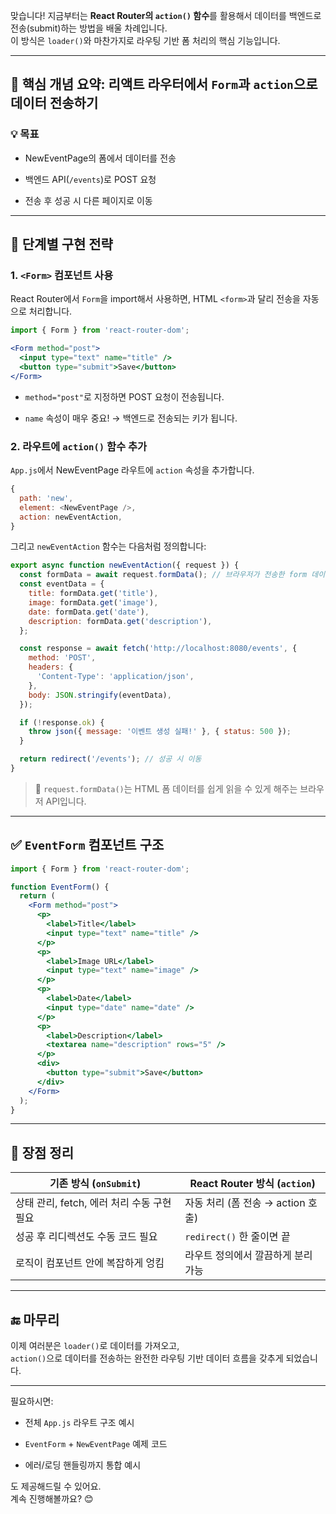 맞습니다! 지금부터는 **React Router의 `action()` 함수**를 활용해서 데이터를 백엔드로 전송(submit)하는 방법을 배울 차례입니다.  
이 방식은 `loader()`와 마찬가지로 라우팅 기반 폼 처리의 핵심 기능입니다.

---

## 🚀 핵심 개념 요약: 리액트 라우터에서 `Form`과 `action`으로 데이터 전송하기

### 💡 목표

- NewEventPage의 폼에서 데이터를 전송
    
- 백엔드 API(`/events`)로 POST 요청
    
- 전송 후 성공 시 다른 페이지로 이동
    

---

## 🧩 단계별 구현 전략

### 1. `<Form>` 컴포넌트 사용

React Router에서 `Form`을 import해서 사용하면, HTML `<form>`과 달리 전송을 자동으로 처리합니다.

```jsx
import { Form } from 'react-router-dom';

<Form method="post">
  <input type="text" name="title" />
  <button type="submit">Save</button>
</Form>
```

- `method="post"`로 지정하면 POST 요청이 전송됩니다.
    
- `name` 속성이 매우 중요! → 백엔드로 전송되는 키가 됩니다.
    

### 2. 라우트에 `action()` 함수 추가

`App.js`에서 NewEventPage 라우트에 `action` 속성을 추가합니다.

```js
{
  path: 'new',
  element: <NewEventPage />,
  action: newEventAction,
}
```

그리고 `newEventAction` 함수는 다음처럼 정의합니다:

```js
export async function newEventAction({ request }) {
  const formData = await request.formData(); // 브라우저가 전송한 form 데이터 추출
  const eventData = {
    title: formData.get('title'),
    image: formData.get('image'),
    date: formData.get('date'),
    description: formData.get('description'),
  };

  const response = await fetch('http://localhost:8080/events', {
    method: 'POST',
    headers: {
      'Content-Type': 'application/json',
    },
    body: JSON.stringify(eventData),
  });

  if (!response.ok) {
    throw json({ message: '이벤트 생성 실패!' }, { status: 500 });
  }

  return redirect('/events'); // 성공 시 이동
}
```

> 🔁 `request.formData()`는 HTML 폼 데이터를 쉽게 읽을 수 있게 해주는 브라우저 API입니다.

---

## ✅ `EventForm` 컴포넌트 구조

```jsx
import { Form } from 'react-router-dom';

function EventForm() {
  return (
    <Form method="post">
      <p>
        <label>Title</label>
        <input type="text" name="title" />
      </p>
      <p>
        <label>Image URL</label>
        <input type="text" name="image" />
      </p>
      <p>
        <label>Date</label>
        <input type="date" name="date" />
      </p>
      <p>
        <label>Description</label>
        <textarea name="description" rows="5" />
      </p>
      <div>
        <button type="submit">Save</button>
      </div>
    </Form>
  );
}
```

---

## 🧠 장점 정리

|기존 방식 (`onSubmit`)|React Router 방식 (`action`)|
|---|---|
|상태 관리, fetch, 에러 처리 수동 구현 필요|자동 처리 (폼 전송 → action 호출)|
|성공 후 리디렉션도 수동 코드 필요|`redirect()` 한 줄이면 끝|
|로직이 컴포넌트 안에 복잡하게 엉킴|라우트 정의에서 깔끔하게 분리 가능|

---

## 🔚 마무리

이제 여러분은 `loader()`로 데이터를 가져오고,  
`action()`으로 데이터를 전송하는 완전한 라우팅 기반 데이터 흐름을 갖추게 되었습니다.

---

필요하시면:

- 전체 `App.js` 라우트 구조 예시
    
- `EventForm` + `NewEventPage` 예제 코드
    
- 에러/로딩 핸들링까지 통합 예시
    

도 제공해드릴 수 있어요.  
계속 진행해볼까요? 😊